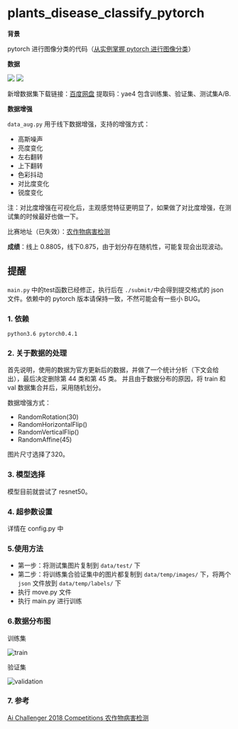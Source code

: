 # plants_disease_classify_pytorch


**背景**

pytorch 进行图像分类的代码（[从实例掌握 pytorch 进行图像分类](http://spytensor.com/index.php/archives/21/)）

**数据**

<img src="https://pic2.zhimg.com/80/v2-1fa8dc0c244e0992041244101a7422bc_720w.jpg">

<img src="https://s1.ax1x.com/2020/09/24/0pyoJx.jpg">

新增数据集下载链接：[百度网盘]( https://pan.baidu.com/s/19pgCvmKR2beYFfl0DwRFWw  ) 提取码：yae4
包含训练集、验证集、测试集A/B.

**数据增强**

`data_aug.py` 用于线下数据增强，支持的增强方式：

- 高斯噪声
- 亮度变化
- 左右翻转
- 上下翻转
- 色彩抖动
- 对比度变化
- 锐度变化

注：对比度增强在可视化后，主观感觉特征更明显了，如果做了对比度增强，在测试集的时候最好也做一下。


比赛地址（已失效）：[农作物病害检测](https://challenger.ai/competition/pdr2018)

**成绩**：线上 0.8805，线下0.875，由于划分存在随机性，可能复现会出现波动。

## 提醒

`main.py` 中的test函数已经修正，执行后在 `./submit/`中会得到提交格式的 json 文件。依赖中的 pytorch 版本请保持一致，不然可能会有一些小 BUG。

### 1. 依赖

    python3.6 pytorch0.4.1

### 2. 关于数据的处理

首先说明，使用的数据为官方更新后的数据，并做了一个统计分析（下文会给出），最后决定删除第 44 类和第 45 类。
并且由于数据分布的原因，将 train 和 val 数据集合并后，采用随机划分。

数据增强方式：

- RandomRotation(30)
- RandomHorizontalFlip()
- RandomVerticalFlip()
- RandomAffine(45)

图片尺寸选择了320。

### 3. 模型选择

模型目前就尝试了 resnet50。

### 4. 超参数设置

详情在 config.py 中

### 5.使用方法

- 第一步：将测试集图片复制到 `data/test/` 下
- 第二步：将训练集合验证集中的图片都复制到 `data/temp/images/` 下，将两个 `json` 文件放到 `data/temp/labels/` 下
- 执行 move.py 文件
- 执行 main.py 进行训练

### 6.数据分布图

训练集

![train](https://s1.ax1x.com/2020/09/24/0p6nf0.png)

验证集

![validation](https://s1.ax1x.com/2020/09/24/0p6Q6U.png)

### 7. 参考
[Ai Challenger 2018 Competitions 农作物病害检测](https://github.com/spytensor/plants_disease_detection)
